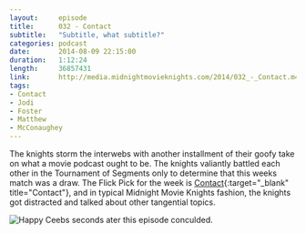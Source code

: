 ```yaml
---
layout:     episode
title:      032 - Contact
subtitle:   "Subtitle, what subtitle?"
categories: podcast
date:       2014-08-09 22:15:00
duration:   1:12:24
length:     36857431
link:       http://media.midnightmovieknights.com/2014/032_-_Contact.m4a
tags:
- Contact
- Jodi
- Foster
- Matthew
- McConaughey
---
```

The knights storm the interwebs with another installment of their goofy take on what a movie podcast ought to be. The knights valiantly battled each other in the Tournament of Segments only to determine that this weeks match was a draw. The Flick Pick for the week is [Contact](http://www.imdb.com/title/tt0118884/){:target="_blank" title="Contact"}, and in typical Midnight Movie Knights fashion, the knights got distracted and talked about other tangential topics.

![Happy Ceebs seconds ater this episode conculded.](http://media.midnightmovieknights.com/img/HappyCeebsSecondsAfterMMK32.jpg)